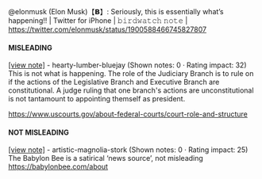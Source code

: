 @elonmusk (Elon Musk)【𝗕】: Seriously, this is essentially what’s happening!! | Twitter for iPhone | 𝚋𝚒𝚛𝚍𝚠𝚊𝚝𝚌𝚑 𝚗𝚘𝚝𝚎 | https://twitter.com/elonmusk/status/1900588466745827807

#### MISLEADING

[[view note]](https://x.com/i/birdwatch/n/1900611741370741245) - hearty-lumber-bluejay (Shown notes: 0 · Rating impact: 32)\
This is not what is happening. The role of the Judiciary Branch is to rule on if the actions of the Legislative Branch and Executive Branch are constitutional. A judge ruling that one branch's actions are unconstitutional is not tantamount to appointing themself as president.

https://www.uscourts.gov/about-federal-courts/court-role-and-structure

#### NOT MISLEADING

[[view note]](https://x.com/i/birdwatch/n/1900614366099083660) - artistic-magnolia-stork (Shown notes: 0 · Rating impact: 25)\
The Babylon Bee is a satirical ‘news source’, not misleading 
https://babylonbee.com/about
